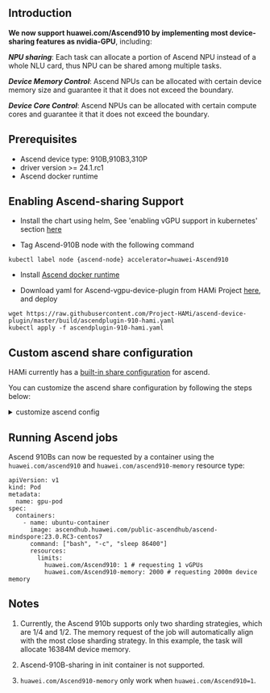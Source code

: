 ## Introduction

**We now support huawei.com/Ascend910 by implementing most device-sharing features as nvidia-GPU**, including:

***NPU sharing***: Each task can allocate a portion of Ascend NPU instead of a whole NLU card, thus NPU can be shared among multiple tasks.

***Device Memory Control***: Ascend NPUs can be allocated with certain device memory size and guarantee it that it does not exceed the boundary.

***Device Core Control***: Ascend NPUs can be allocated with certain compute cores and guarantee it that it does not exceed the boundary.


## Prerequisites

* Ascend device type: 910B,910B3,310P
* driver version >= 24.1.rc1
* Ascend docker runtime

## Enabling Ascend-sharing Support

* Install the chart using helm, See 'enabling vGPU support in kubernetes' section [here](https://github.com/Project-HAMi/HAMi#enabling-vgpu-support-in-kubernetes)

* Tag Ascend-910B node with the following command
```
kubectl label node {ascend-node} accelerator=huawei-Ascend910
```

* Install [Ascend docker runtime](https://gitee.com/ascend/ascend-docker-runtime)

* Download yaml for Ascend-vgpu-device-plugin from HAMi Project [here](https://github.com/Project-HAMi/ascend-device-plugin/blob/master/build/ascendplugin-910-hami.yaml), and deploy

```
wget https://raw.githubusercontent.com/Project-HAMi/ascend-device-plugin/master/build/ascendplugin-910-hami.yaml
kubectl apply -f ascendplugin-910-hami.yaml
```

## Custom ascend share configuration
HAMi currently has a [built-in share configuration](https://github.com/Project-HAMi/HAMi/blob/master/charts/hami/templates/scheduler/device-configmap.yaml) for ascend.

You can customize the ascend share configuration by following the steps below:

<details>
  <summary>customize ascend config</summary>

  ### Create a new directory files in hami charts, the directory structure is as follows
  
  ```bash
  tree -L 1
  .
  ├── Chart.yaml
  ├── files
  ├── templates
  └── values.yaml
  ```

  ### Create the device-config.yaml file, the content is as follows

  ```yaml
  vnpus:
- chipName: 910B
  commonWord: Ascend910A
  resourceName: huawei.com/Ascend910A
  resourceMemoryName: huawei.com/Ascend910A-memory
  memoryAllocatable: 32768
  memoryCapacity: 32768
  aiCore: 30
  templates:
    - name: vir02
      memory: 2184
      aiCore: 2
    - name: vir04
      memory: 4369
      aiCore: 4
    - name: vir08
      memory: 8738
      aiCore: 8
    - name: vir16
      memory: 17476
      aiCore: 16
- chipName: 910B3
  commonWord: Ascend910B
  resourceName: huawei.com/Ascend910B
  resourceMemoryName: huawei.com/Ascend910B-memory
  memoryAllocatable: 65536
  memoryCapacity: 65536
  aiCore: 20
  aiCPU: 7
  templates:
    - name: vir05_1c_16g
      memory: 16384
      aiCore: 5
      aiCPU: 1
    - name: vir10_3c_32g
      memory: 32768
      aiCore: 10
      aiCPU: 3
- chipName: 310P3
  commonWord: Ascend310P
  resourceName: huawei.com/Ascend310P
  resourceMemoryName: huawei.com/Ascend310P-memory
  memoryAllocatable: 21527
  memoryCapacity: 24576
  aiCore: 8
  aiCPU: 7
  templates:
    - name: vir01
      memory: 3072
      aiCore: 1
      aiCPU: 1
    - name: vir02
      memory: 6144
      aiCore: 2
      aiCPU: 2
    - name: vir04
      memory: 12288
      aiCore: 4
      aiCPU: 4
  ```
  ### Helm installation and updates will be based on the configuration in this file, overwriting the built-in configuration of Helm
</details>


## Running Ascend jobs

Ascend 910Bs can now be requested by a container
using the `huawei.com/ascend910` and `huawei.com/ascend910-memory` resource type:

```
apiVersion: v1
kind: Pod
metadata:
  name: gpu-pod
spec:
  containers:
    - name: ubuntu-container
      image: ascendhub.huawei.com/public-ascendhub/ascend-mindspore:23.0.RC3-centos7
      command: ["bash", "-c", "sleep 86400"]
      resources:
        limits:
          huawei.com/Ascend910: 1 # requesting 1 vGPUs
          huawei.com/Ascend910-memory: 2000 # requesting 2000m device memory
```

## Notes

1. Currently, the Ascend 910b supports only two sharding strategies, which are 1/4 and 1/2. The memory request of the job will automatically align with the most close sharding strategy. In this example, the task will allocate 16384M device memory.

1. Ascend-910B-sharing in init container is not supported.

2. `huawei.com/Ascend910-memory` only work when `huawei.com/Ascend910=1`. 
